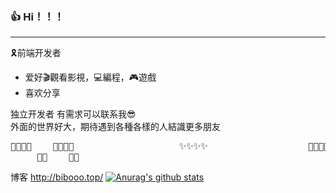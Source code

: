 ### 👍 Hi！！！
---
🎗前端开发者
- 爱好🎬觀看影視，💻編程，🎮遊戲
- 喜欢分享<br/>

独立开发者 有需求可以联系我😎<br/>
外面的世界好大，期待遇到各種各樣的人結識更多朋友
<pre>
🐷🐷🐷🐷    🐷🐷🐷🐷                    ✨✨✨✨                   🐷🐷🐷🐷    🐷🐷🐷🐷
     🐷🐷    🐷🐷                                                           🐷🐷    🐷🐷 
</pre>
                
博客 http://bibooo.top/
[![Anurag's github stats](https://github-readme-stats.vercel.app/api?username=anuraghazra)](https://github.com/anuraghazra/github-readme-stats)
